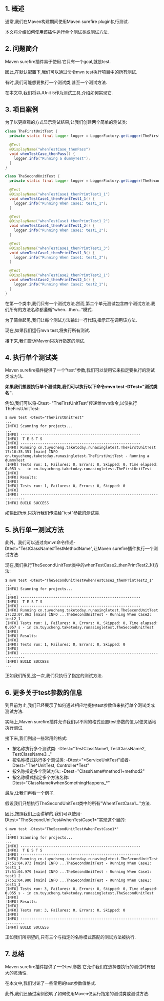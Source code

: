 ## 1. 概述

通常,我们在Maven构建期间使用Maven surefire plugin执行测试.

本文将介绍如何使用该插件运行单个测试类或测试方法.

## 2. 问题简介

Maven surefire插件易于使用.它只有一个goal,就是test.

因此,在默认配置下,我们可以通过命令mvn test执行项目中的所有测试.

有时,我们可能想要执行一个测试类,甚至一个测试方法.

在本文中,我们将以JUnit 5作为测试工具,介绍如何实现它.

## 3. 项目案例

为了以更直观的方式显示测试结果,让我们创建两个简单的测试类:

```java
class TheFirstUnitTest {
  private static final Logger logger = LoggerFactory.getLogger(TheFirstUnitTest.class);

  @Test
  @DisplayName("whenTestCase_thenPass")
  void whenTestCase_thenPass() {
    logger.info("Running a dummyTest");
  }
}

class TheSecondUnitTest {
  private static final Logger logger = LoggerFactory.getLogger(TheSecondUnitTest.class);

  @Test
  @DisplayName("whenTestCase1_thenPrintTest1_1")
  void whenTestCase1_thenPrintTest1_1() {
    logger.info("Running When Case1: test1_1");
  }

  @Test
  @DisplayName("whenTestCase1_thenPrintTest1_2")
  void whenTestCase1_thenPrintTest1_2() {
    logger.info("Running When Case1: test1_2");
  }

  @Test
  @DisplayName("whenTestCase1_thenPrintTest1_3")
  void whenTestCase1_thenPrintTest1_3() {
    logger.info("Running When Case1: test1_3");
  }

  @Test
  @DisplayName("whenTestCase2_thenPrintTest2_1")
  void whenTestCase2_thenPrintTest2_1() {
    logger.info("Running When Case2: test2_1");
  }
}
```

在第一个类中,我们只有一个测试方法.然而,第二个单元测试包含四个测试方法.我们所有的方法名称都遵循"when...then..."模式.

为了简单起见,我们让每个测试方法输出一行代码,指示正在调用该方法.

现在,如果我们运行mvn test,将执行所有测试.

接下来,我们告诉Maven只执行指定的测试.

## 4. 执行单个测试类

Maven surefire插件提供了一个"test"参数,我们可以使用它来指定要执行的测试类或方法.

**如果我们想要执行单个测试类,我们可以执行以下命令:mvn test -DTest="测试类名"**.

例如,我们可以将-Dtest="TheFirstUnitTest"传递给mvn命令,以仅执行TheFirstUnitTest:

```
$ mvn test -Dtest="TheFirstUnitTest"
...
[INFO] Scanning for projects...
...
[INFO] -------------------------------------------------------
[INFO]  T E S T S
[INFO] -------------------------------------------------------
[INFO] Running cn.tuyucheng.taketoday.runasingletest.TheFirstUnitTest
17:10:35.351 [main] INFO cn.tuyucheng.taketoday.runasingletest.TheFirstUnitTest - Running a dummyTest
[INFO] Tests run: 1, Failures: 0, Errors: 0, Skipped: 0, Time elapsed: 0.053 s - in cn.tuyucheng.taketoday.runasingletest.TheFirstUnitTest
[INFO] 
[INFO] Results:
[INFO] 
[INFO] Tests run: 1, Failures: 0, Errors: 0, Skipped: 0
[INFO] 
[INFO] ------------------------------------------------------------------------
[INFO] BUILD SUCCESS
```

如输出所示,只执行我们传递给"test"参数的测试类.

## 5. 执行单一测试方法

此外，我们可以通过向mvn命令传递-Dtest="TestClassName#TestMethodName",让Maven surefire插件执行一个测试方法.

现在,我们执行TheSecondUnitTest类中的whenTestCase2_thenPrintTest2_1()方法:

```
$ mvn test -Dtest="TheSecondUnitTest#whenTestCase2_thenPrintTest2_1"    
...
[INFO] Scanning for projects...
...
[INFO] -------------------------------------------------------
[INFO]  T E S T S
[INFO] -------------------------------------------------------
[INFO] Running cn.tuyucheng.taketoday.runasingletest.TheSecondUnitTest
17:22:07.063 [main] INFO ...TheSecondUnitTest - Running When Case2: test2_1
[INFO] Tests run: 1, Failures: 0, Errors: 0, Skipped: 0, Time elapsed: 0.057 s - in cn.tuyucheng.taketoday.runasingletest.TheSecondUnitTest
[INFO] 
[INFO] Results:
[INFO] 
[INFO] Tests run: 1, Failures: 0, Errors: 0, Skipped: 0
[INFO] 
[INFO] ------------------------------------------------------------------------
[INFO] BUILD SUCCESS
...
```

正如我们所见,这一次,我们只执行了指定的测试方法.

## 6. 更多关于test参数的信息

到目前为止,我们已经展示了如何通过相应地提供test参数值来执行单个测试类或测试方法.

实际上,Maven surefire插件允许我们以不同的格式设置test参数的值,以便灵活地执行测试.

接下来,我们列出一些常用的格式:

+ 按名称执行多个测试类: -Dtest="TestClassName1, TestClassName2, TestClassName3..."
+ 按名称模式执行多个测试类: -Dtest="\*ServiceUnitTest"或者-Dtest="The\*UnitTest, Controller\*Test"
+ 按名称指定多个测试方法: -Dtest="ClassName#method1+method2"
+ 按名称模式指定多个方法名称: Dtest="ClassName#whenSomethingHappens_\*"

最后,让我们再看一个例子.

假设我们只想执行TheSecondUnitTest类中的所有"WhentTestCase1..."方法.

因此,按照我们上面讲解的,我们可以使用-Dtest="TheSecondUnitTest#whenTestCase1\*"实现这个目的:

```
$ mvn test -Dtest="TheSecondUnitTest#whenTestCase1*"
...
[INFO] Scanning for projects...
...
[INFO] -------------------------------------------------------
[INFO]  T E S T S
[INFO] -------------------------------------------------------
[INFO] Running cn.tuyucheng.taketoday.runasingletest.TheSecondUnitTest
17:51:04.973 [main] INFO ...TheSecondUnitTest - Running When Case1: test1_1
17:51:04.979 [main] INFO ...TheSecondUnitTest - Running When Case1: test1_2
17:51:04.980 [main] INFO ...TheSecondUnitTest - Running When Case1: test1_3
[INFO] Tests run: 3, Failures: 0, Errors: 0, Skipped: 0, Time elapsed: 0.055 s - in cn.tuyucheng.taketoday.runasingletest.TheSecondUnitTest
[INFO] 
[INFO] Results:
[INFO] 
[INFO] Tests run: 3, Failures: 0, Errors: 0, Skipped: 0
[INFO] 
[INFO] ------------------------------------------------------------------------
[INFO] BUILD SUCCESS
```

正如我们所期望的,只有三个与指定的名称模式匹配的测试方法被执行.

## 7. 总结

Maven surefire插件提供了一个test参数.它允许我们在选择要执行的测试时有很大的灵活性.

在本文中,我们讨论了一些常用的test参数值格式.

此外,我们还通过案例说明了如何使用Maven仅运行指定的测试类或测试方法.
